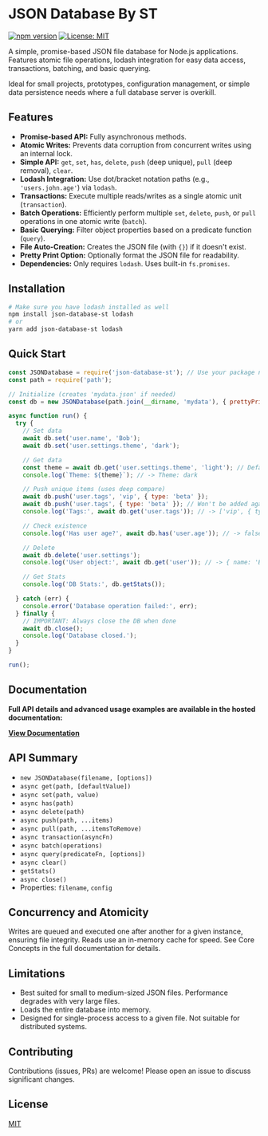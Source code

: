 # JSON Database By ST

[![npm version](https://badge.fury.io/js/json-database-st.svg)](https://badge.fury.io/js/json-database-st) 
[![License: MIT](https://img.shields.io/badge/License-MIT-yellow.svg)](https://opensource.org/licenses/MIT)

A simple, promise-based JSON file database for Node.js applications. Features atomic file operations, lodash integration for easy data access, transactions, batching, and basic querying.

Ideal for small projects, prototypes, configuration management, or simple data persistence needs where a full database server is overkill.

## Features

*   **Promise-based API:** Fully asynchronous methods.
*   **Atomic Writes:** Prevents data corruption from concurrent writes using an internal lock.
*   **Simple API:** `get`, `set`, `has`, `delete`, `push` (deep unique), `pull` (deep removal), `clear`.
*   **Lodash Integration:** Use dot/bracket notation paths (e.g., `'users.john.age'`) via `lodash`.
*   **Transactions:** Execute multiple reads/writes as a single atomic unit (`transaction`).
*   **Batch Operations:** Efficiently perform multiple `set`, `delete`, `push`, or `pull` operations in one atomic write (`batch`).
*   **Basic Querying:** Filter object properties based on a predicate function (`query`).
*   **File Auto-Creation:** Creates the JSON file (with `{}`) if it doesn't exist.
*   **Pretty Print Option:** Optionally format the JSON file for readability.
*   **Dependencies:** Only requires `lodash`. Uses built-in `fs.promises`.

## Installation

```bash
# Make sure you have lodash installed as well
npm install json-database-st lodash
# or
yarn add json-database-st lodash
```


## Quick Start

```javascript
const JSONDatabase = require('json-database-st'); // Use your package name
const path = require('path');

// Initialize (creates 'mydata.json' if needed)
const db = new JSONDatabase(path.join(__dirname, 'mydata'), { prettyPrint: true });

async function run() {
  try {
    // Set data
    await db.set('user.name', 'Bob');
    await db.set('user.settings.theme', 'dark');

    // Get data
    const theme = await db.get('user.settings.theme', 'light'); // Default value
    console.log(`Theme: ${theme}`); // -> Theme: dark

    // Push unique items (uses deep compare)
    await db.push('user.tags', 'vip', { type: 'beta' });
    await db.push('user.tags', { type: 'beta' }); // Won't be added again
    console.log('Tags:', await db.get('user.tags')); // -> ['vip', { type: 'beta' }]

    // Check existence
    console.log('Has user age?', await db.has('user.age')); // -> false

    // Delete
    await db.delete('user.settings');
    console.log('User object:', await db.get('user')); // -> { name: 'Bob', tags: [...] }

    // Get Stats
    console.log('DB Stats:', db.getStats());

  } catch (err) {
    console.error('Database operation failed:', err);
  } finally {
    // IMPORTANT: Always close the DB when done
    await db.close();
    console.log('Database closed.');
  }
}

run();
```

## Documentation

**Full API details and advanced usage examples are available in the hosted documentation:**

**[View Documentation](https://sethunthunder111.github.io/json-database-st/)**

## API Summary

*   `new JSONDatabase(filename, [options])`
*   `async get(path, [defaultValue])`
*   `async set(path, value)`
*   `async has(path)`
*   `async delete(path)`
*   `async push(path, ...items)`
*   `async pull(path, ...itemsToRemove)`
*   `async transaction(asyncFn)`
*   `async batch(operations)`
*   `async query(predicateFn, [options])`
*   `async clear()`
*   `getStats()`
*   `async close()`
*   Properties: `filename`, `config`

## Concurrency and Atomicity

Writes are queued and executed one after another for a given instance, ensuring file integrity. Reads use an in-memory cache for speed. See Core Concepts in the full documentation for details.

## Limitations

*   Best suited for small to medium-sized JSON files. Performance degrades with very large files.
*   Loads the entire database into memory.
*   Designed for single-process access to a given file. Not suitable for distributed systems.

## Contributing

Contributions (issues, PRs) are welcome! Please open an issue to discuss significant changes.

## License

[MIT](LICENSE)
